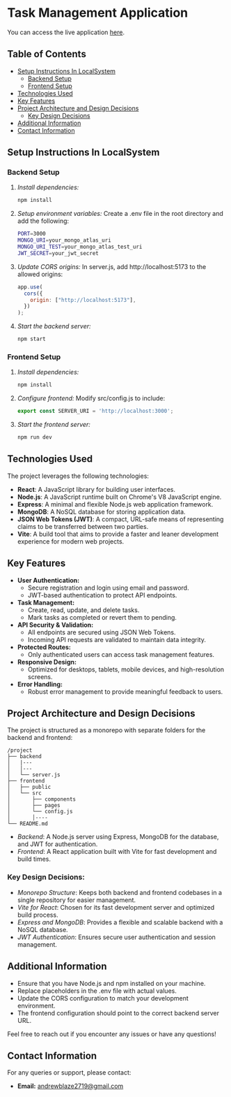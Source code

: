 

# Task Management Application

You can access the live application [here](https://task-management-nine-mu.vercel.app).


## Table of Contents

- [Setup Instructions In LocalSystem](#setup-instructions-in-localsystem)
    - [Backend Setup](#backend-setup)
    - [Frontend Setup](#frontend-setup)
- [Technologies Used](#technologies-used)
- [Key Features](#key-features)
- [Project Architecture and Design Decisions](#project-architecture-and-design-decisions)
    - [Key Design Decisions](#key-design-decisions)
- [Additional Information](#additional-information)
- [Contact Information](#contact-information)

## Setup Instructions In LocalSystem

### Backend Setup

1. *Install dependencies:*
    ```bash
    npm install
    ```

2. *Setup environment variables:*
    Create a .env file in the root directory and add the following:
    ```bash
    PORT=3000
    MONGO_URI=your_mongo_atlas_uri
    MONGO_URI_TEST=your_mongo_atlas_test_uri
    JWT_SECRET=your_jwt_secret
    ```

3. *Update CORS origins:*
    In server.js, add http://localhost:5173 to the allowed origins:
    ```javascript
    app.use(
      cors({
        origin: ["http://localhost:5173"],
      })
    );
    ```

4. *Start the backend server:*
    ```bash
    npm start
    ```

### Frontend Setup

1. *Install dependencies:*
    ```bash
    npm install
    ```

2. *Configure frontend:*
    Modify src/config.js to include:
    ```javascript
    export const SERVER_URI = 'http://localhost:3000';
    ```

3. *Start the frontend server:*
    ```bash
    npm run dev
    ```

## Technologies Used

The project leverages the following technologies:

- **React**: A JavaScript library for building user interfaces.
- **Node.js**: A JavaScript runtime built on Chrome's V8 JavaScript engine.
- **Express**: A minimal and flexible Node.js web application framework.
- **MongoDB**: A NoSQL database for storing application data.
- **JSON Web Tokens (JWT)**: A compact, URL-safe means of representing claims to be transferred between two parties.
- **Vite**: A build tool that aims to provide a faster and leaner development experience for modern web projects.

## Key Features

- **User Authentication:** 
  - Secure registration and login using email and password.
  - JWT-based authentication to protect API endpoints.
- **Task Management:**
  - Create, read, update, and delete tasks.
  - Mark tasks as completed or revert them to pending.
- **API Security & Validation:**
  - All endpoints are secured using JSON Web Tokens.
  - Incoming API requests are validated to maintain data integrity.
- **Protected Routes:** 
  - Only authenticated users can access task management features.
- **Responsive Design:**
  - Optimized for desktops, tablets, mobile devices, and high-resolution screens.
- **Error Handling:**
  - Robust error management to provide meaningful feedback to users.

## Project Architecture and Design Decisions

The project is structured as a monorepo with separate folders for the backend and frontend:

```
/project
├── backend
│   |---
│   │---
│   └── server.js
├── frontend
│   ├── public
│   └── src
│       ├── components
│       ├── pages
│       └── config.js
│       │----
└── README.md
```

- *Backend*: A Node.js server using Express, MongoDB for the database, and JWT for authentication.
- *Frontend*: A React application built with Vite for fast development and build times.



### Key Design Decisions:

- *Monorepo Structure*: Keeps both backend and frontend codebases in a single repository for easier management.
- *Vite for React*: Chosen for its fast development server and optimized build process.
- *Express and MongoDB*: Provides a flexible and scalable backend with a NoSQL database.
- *JWT Authentication*: Ensures secure user authentication and session management.

## Additional Information

- Ensure that you have Node.js and npm installed on your machine.
- Replace placeholders in the .env file with actual values.
- Update the CORS configuration to match your development environment.
- The frontend configuration should point to the correct backend server URL.

Feel free to reach out if you encounter any issues or have any questions!

## Contact Information

For any queries or support, please contact:

- **Email:** [andrewblaze2719@gmail.com](mailto:andrewblaze2719@gmail.com)